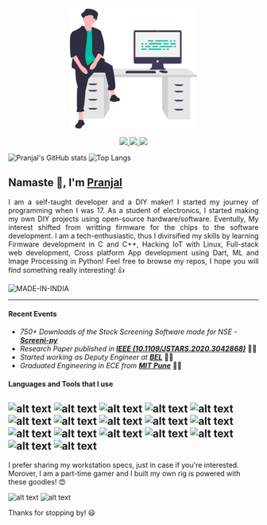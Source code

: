 <p align="center"><img src="https://raw.githubusercontent.com/pranjal-joshi/pranjal-joshi/main/coder_boy.svg" width="256"></p>

<p align="center">
  <a href="https://www.instagram.com/i_dont_want_to_still_i/">
    <img src="https://img.shields.io/badge/Instagram-E4405F?style=for-the-badge&logo=instagram&logoColor=white">
  </a>
  <a href="https://www.linkedin.com/in/pranjal-joshi-734066199/">
    <img src="https://img.shields.io/badge/LinkedIn-0077B5?style=for-the-badge&logo=linkedin&logoColor=white)">
  </a>
  <a href="http://pranjalnrobotics.blogspot.com/">
    <img src="https://img.shields.io/badge/Blogger-FF5722?style=for-the-badge&logo=blogger&logoColor=white">
  </a>
</p>

![Pranjal's GitHub stats](https://github-readme-stats.vercel.app/api?username=pranjal-joshi&show_icons=true&theme=dark) ![Top Langs](https://github-readme-stats.vercel.app/api/top-langs/?username=pranjal-joshi&layout=compact&theme=dark)

<h2> Namaste 🙏, I'm <a href='https://github.com/pranjal-joshi'>Pranjal</a> </h2>

<p align='justify'>
I am a self-taught developer and a DIY maker! I started my journey of programming when I was 17. As a student of electronics, I started making my own DIY projects using open-source hardware/software. Eventully, My interest shifted from writting firmware for the chips to the software development. I am a tech-enthusiastic, thus I divirsified my skills by learning Firmware development in C and C++, Hacking IoT with Linux, Full-stack web development, Cross platform App development using Dart, ML and Image Processing in Python!
Feel free to browse my repos, I hope you will find something really interesting! 👍
</p>

![MADE-IN-INDIA](https://img.shields.io/badge/MADE%20WITH%20%E2%9D%A4%20IN-INDIA-orange?style=for-the-badge)

---
#### Recent Events
* *750+ Downloads of the Stock Screening Software made for NSE - [**Screeni-py**](https://github.com/pranjal-joshi/Screeni-py)*
* *Research Paper published in **[IEEE (10.1109/JSTARS.2020.3042868)](https://ieeexplore.ieee.org/stamp/stamp.jsp?tp=&arnumber=9298456)*** 👨‍🔬
* *Started working as Deputy Engineer at [**BEL**](https://bel-india.in/)* 👨‍💻
* *Graduated Engineering in ECE from [**MIT Pune**](http://www.mitpune.com/)* 👨‍🎓

#### Languages and Tools that I use

![alt text](https://img.shields.io/badge/Python-3776AB?style=for-the-badge&logo=python&logoColor=white) ![alt text](https://img.shields.io/badge/TensorFlow%20-%23FF6F00.svg?&style=for-the-badge&logo=TensorFlow&logoColor=white) ![alt text](https://img.shields.io/badge/-Arduino-00979D?style=for-the-badge&logo=Arduino&logoColor=white) ![alt text](https://img.shields.io/badge/HTML-239120?style=for-the-badge&logo=html5&logoColor=white) ![alt text](https://img.shields.io/badge/CSS-239120?&style=for-the-badge&logo=css3&logoColor=white) ![alt text](https://img.shields.io/badge/JavaScript-323330?style=for-the-badge&logo=javascript&logoColor=F7DF1E) ![alt text](https://img.shields.io/badge/C-00599C?style=for-the-badge&logo=c&logoColor=white) ![alt text](https://img.shields.io/badge/C%2B%2B-00599C?style=for-the-badge&logo=c%2B%2B&logoColor=white) ![alt text](https://img.shields.io/badge/PHP-777BB4?style=for-the-badge&logo=php&logoColor=white) ![alt text](	https://img.shields.io/badge/Dart-0175C2?style=for-the-badge&logo=dart&logoColor=white) ![alt text](https://img.shields.io/badge/Flutter-02569B?style=for-the-badge&logo=flutter&logoColor=white) ![alt text](https://img.shields.io/badge/Shell_Script-121011?style=for-the-badge&logo=gnu-bash&logoColor=white) ![alt text](https://img.shields.io/badge/Material--UI-0081CB?style=for-the-badge&logo=material-ui&logoColor=white) ![alt text](https://img.shields.io/badge/jQuery-0769AD?style=for-the-badge&logo=jquery&logoColor=white) ![alt text](https://img.shields.io/badge/MySQL-00000F?style=for-the-badge&logo=mysql&logoColor=white) ![alt text](https://img.shields.io/badge/Google_Cloud-4285F4?style=for-the-badge&logo=google-cloud&logoColor=white) ![alt text](https://img.shields.io/badge/Microsoft_Excel-217346?style=for-the-badge&logo=microsoft-excel&logoColor=white)
---

I prefer sharing my workstation specs, just in case if you're interested. Morover, I am a part-time gamer and I built my own rig is powered with these goodies! 😍

![alt text](https://img.shields.io/badge/NVIDIA-GTX1060-76B900?style=for-the-badge&logo=nvidia&logoColor=white) ![alt text](https://img.shields.io/badge/AMD-Ryzen_3_1200-ED1C24?style=for-the-badge&logo=amd&logoColor=white)

Thanks for stopping by! 😃
